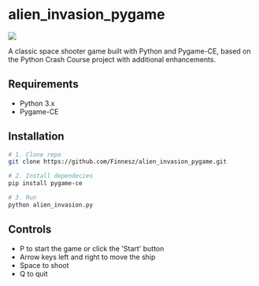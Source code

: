 ﻿# alien_invasion_pygame

![](/gameplay.gif)

A classic space shooter game built with Python and Pygame-CE, based on the Python Crash Course project with additional enhancements.

## Requirements

- Python 3.x
- Pygame-CE

## Installation

```bash
# 1. Clone repo
git clone https://github.com/Finnesz/alien_invasion_pygame.git
```

```bash 
# 2. Install dependecies
pip install pygame-ce
```

```bash
# 3. Run
python alien_invasion.py
```

## Controls
- P to start the game or click the 'Start' button
- Arrow keys left and right to move the ship
- Space to shoot
- Q to quit